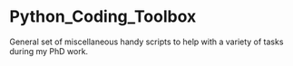 # Python_Coding_Toolbox
General set of miscellaneous handy scripts to help with a variety of tasks during my PhD work. 
